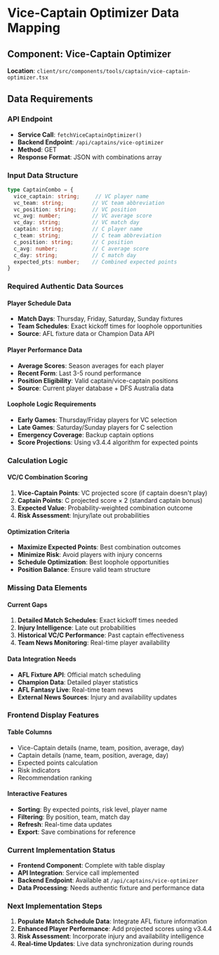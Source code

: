 # Vice-Captain Optimizer Data Mapping

## Component: Vice-Captain Optimizer
**Location**: `client/src/components/tools/captain/vice-captain-optimizer.tsx`

## Data Requirements

### API Endpoint
- **Service Call**: `fetchViceCaptainOptimizer()`
- **Backend Endpoint**: `/api/captains/vice-optimizer`
- **Method**: GET
- **Response Format**: JSON with combinations array

### Input Data Structure
```typescript
type CaptainCombo = {
  vice_captain: string;     // VC player name
  vc_team: string;         // VC team abbreviation
  vc_position: string;     // VC position
  vc_avg: number;          // VC average score
  vc_day: string;          // VC match day
  captain: string;         // C player name
  c_team: string;          // C team abbreviation
  c_position: string;      // C position
  c_avg: number;           // C average score
  c_day: string;           // C match day
  expected_pts: number;    // Combined expected points
}
```

### Required Authentic Data Sources

#### Player Schedule Data
- **Match Days**: Thursday, Friday, Saturday, Sunday fixtures
- **Team Schedules**: Exact kickoff times for loophole opportunities
- **Source**: AFL fixture data or Champion Data API

#### Player Performance Data
- **Average Scores**: Season averages for each player
- **Recent Form**: Last 3-5 round performance
- **Position Eligibility**: Valid captain/vice-captain positions
- **Source**: Current player database + DFS Australia data

#### Loophole Logic Requirements
- **Early Games**: Thursday/Friday players for VC selection
- **Late Games**: Saturday/Sunday players for C selection
- **Emergency Coverage**: Backup captain options
- **Score Projections**: Using v3.4.4 algorithm for expected points

### Calculation Logic

#### VC/C Combination Scoring
1. **Vice-Captain Points**: VC projected score (if captain doesn't play)
2. **Captain Points**: C projected score × 2 (standard captain bonus)
3. **Expected Value**: Probability-weighted combination outcome
4. **Risk Assessment**: Injury/late out probabilities

#### Optimization Criteria
- **Maximize Expected Points**: Best combination outcomes
- **Minimize Risk**: Avoid players with injury concerns
- **Schedule Optimization**: Best loophole opportunities
- **Position Balance**: Ensure valid team structure

### Missing Data Elements

#### Current Gaps
1. **Detailed Match Schedules**: Exact kickoff times needed
2. **Injury Intelligence**: Late out probabilities
3. **Historical VC/C Performance**: Past captain effectiveness
4. **Team News Monitoring**: Real-time player availability

#### Data Integration Needs
- **AFL Fixture API**: Official match scheduling
- **Champion Data**: Detailed player statistics
- **AFL Fantasy Live**: Real-time team news
- **External News Sources**: Injury and availability updates

### Frontend Display Features

#### Table Columns
- Vice-Captain details (name, team, position, average, day)
- Captain details (name, team, position, average, day)
- Expected points calculation
- Risk indicators
- Recommendation ranking

#### Interactive Features
- **Sorting**: By expected points, risk level, player name
- **Filtering**: By position, team, match day
- **Refresh**: Real-time data updates
- **Export**: Save combinations for reference

### Current Implementation Status
- **Frontend Component**: Complete with table display
- **API Integration**: Service call implemented
- **Backend Endpoint**: Available at `/api/captains/vice-optimizer`
- **Data Processing**: Needs authentic fixture and performance data

### Next Implementation Steps
1. **Populate Match Schedule Data**: Integrate AFL fixture information
2. **Enhanced Player Performance**: Add projected scores using v3.4.4
3. **Risk Assessment**: Incorporate injury and availability intelligence
4. **Real-time Updates**: Live data synchronization during rounds